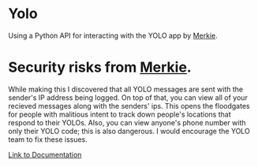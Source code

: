 # Yolo
Using a Python API for interacting with the YOLO app by [Merkie](https://github.com/Merkie/yolo-api).

# Security risks from [Merkie](https://github.com/Merkie/yolo-api).
While making this I discovered that all YOLO messages are sent with the sender's IP address being logged. On top of that, you can view all of your recieved messages along with the senders' ips. This opens the floodgates for people with malitious intent to track down people's locations that respond to their YOLOs. Also, you can view anyone's phone number with only their YOLO code; this is also dangerous. I would encourage the YOLO team to fix these issues.

[Link to Documentation](https://github.com/Merkie/yolo-api#documentation)